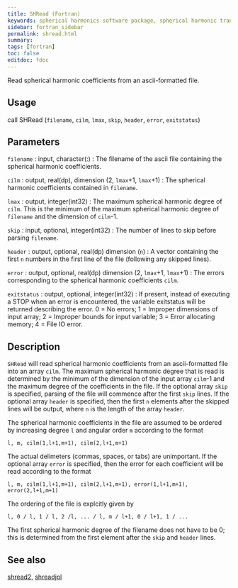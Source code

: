 ```yaml
---
title: SHRead (Fortran)
keywords: spherical harmonics software package, spherical harmonic transform, legendre functions, multitaper spectral analysis, fortran, Python, gravity, magnetic field
sidebar: fortran_sidebar
permalink: shread.html
summary:
tags: [fortran]
toc: false
editdoc: fdoc
---
```


Read spherical harmonic coefficients from an ascii-formatted file.

## Usage

call SHRead (`filename`, `cilm`, `lmax`, `skip`, `header`, `error`, `exitstatus`)

## Parameters

`filename` : input, character(:)
:   The filename of the ascii file containing the spherical harmonic coefficients.

`cilm` : output, real(dp), dimension (2, `lmax`+1, `lmax`+1)
:   The spherical harmonic coefficients contained in `filename`.

`lmax` : output, integer(int32)
:   The maximum spherical harmonic degree of `cilm`. This is the minimum of the maximum spherical harmonic degree of `filename` and the dimension of `cilm`-1.

`skip` : input, optional, integer(int32)
:   The number of lines to skip before parsing `filename`.

`header` : output, optional, real(dp) dimension (`n`)
:   A vector containing the first `n` numbers in the first line of the file (following any skipped lines).

`error` : output, optional, real(dp) dimension (2, `lmax`+1, `lmax`+1)
:   The errors corresponding to the spherical harmonic coefficients `cilm`.

`exitstatus` : output, optional, integer(int32)
:   If present, instead of executing a STOP when an error is encountered, the variable exitstatus will be returned describing the error. 0 = No errors; 1 = Improper dimensions of input array; 2 = Improper bounds for input variable; 3 = Error allocating memory; 4 = File IO error.

## Description

`SHRead` will read spherical harmonic coefficients from an ascii-formatted file into an array `cilm`. The maximum spherical harmonic degree that is read is determined by the minimum of the dimension of the input array `cilm`-1 and the maximum degree of the coefficients in the file. If the optional array `skip` is specified, parsing of the file will commence after the first `skip` lines. If the optional array `header` is specified, then the first `n` elements after the skipped lines will be output, where `n` is the length of the array `header`.

The spherical harmonic coefficients in the file are assumed to be ordered by increasing degree `l` and angular order `m` according to the format

`l, m, cilm(1,l+1,m+1), cilm(2,l+1,m+1)`

The actual delimeters (commas, spaces, or tabs) are unimportant. If the optional array `error` is specified, then the error for each coefficient will be read according to the format

`l, m, cilm(1,l+1,m+1), cilm(2,l+1,m+1), error(1,l+1,m+1), error(2,l+1,m+1)`

The ordering of the file is explcitly given by

`l, 0 / l, 1 / l, 2 /l, ... / l, m / l+1, 0 / l+1, 1 / ...`

The first spherical harmonic degree of the filename does not have to be 0; this is determined from the first element after the `skip` and `header` lines.

## See also

[shread2](shread2.html), [shreadjpl](shreadjpl.html)
